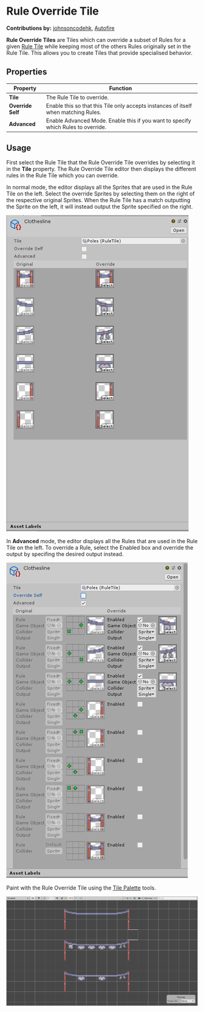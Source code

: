 # Rule Override Tile

__Contributions by:__ [johnsoncodehk](https://github.com/johnsoncodehk), [Autofire](https://github.com/Autofire)

__Rule Override Tiles__ are Tiles which can override a subset of Rules for a given [Rule Tile](RuleTile.md) while keeping most of the others Rules originally set in the Rule Tile. This allows you to create Tiles that provide specialised behavior.

## Properties

| Property          | Function                                                     |
| ----------------- | ------------------------------------------------------------ |
| __Tile__          | The Rule Tile to override.                                   |
| __Override Self__ | Enable this so that this Tile only accepts instances of itself when matching Rules. |
| __Advanced__      | Enable Advanced Mode. Enable this if you want to specify which Rules to override. |

## Usage

First select the Rule Tile that the Rule Override Tile overrides by selecting it in the __Tile__ property. The Rule Override Tile editor then displays the different rules in the Rule Tile which you can override.

In normal mode, the editor displays all the Sprites that are used in the Rule Tile on the left. Select the override Sprites by selecting them on the right of the respective original Sprites. When the Rule Tile has a match outputting the Sprite on the left, it will instead output the Sprite specified on the right.

![Rule Override Tile Editor](images/RuleOverrideTileEditor.png)

In __Advanced__ mode, the editor displays all the Rules that are used in the Rule Tile on the left. To override a Rule, select the Enabled box and override the output by specifing the desired output instead.

![Rule Override Tile Editor in Advanced mode](images/RuleOverrideTileEditorAdvanced.png)

Paint with the Rule Override Tile using the [Tile Palette](https://docs.unity3d.com/Manual/Tilemap-Painting.html) tools.

![Scene View with Rule Override Tile](images/RuleOverrideTile.png)